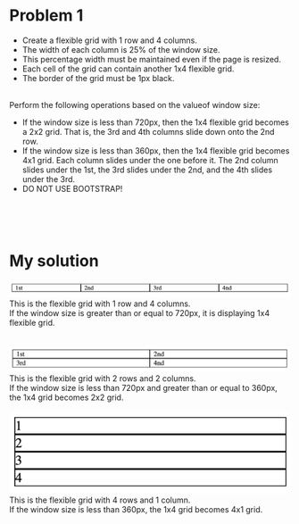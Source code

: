 # Problem 1

- Create a flexible grid with 1 row and 4 columns.
- The width of each column is 25% of the window size. 
- This percentage width must be maintained even if the page is resized.
- Each cell of the grid can contain another 1x4 flexible grid.
- The border of the grid must be 1px black.

</br>
Perform the following operations based on the valueof window size:

- If the window size is less than 720px, then the 1x4 flexible grid becomes a 2x2 grid. That is, the 3rd and 4th columns slide down onto the 2nd row.
- If the window size is less than 360px, then the 1x4 flexible grid becomes 4x1 grid. Each column slides under the one before it. The 2nd column slides under the 1st, the 3rd slides under the 2nd, and the 4th slides under the 3rd.
- DO NOT USE BOOTSTRAP!

</br></br></br>

# My solution
![Sketch](/images/1x4.png)
This is the flexible grid with 1 row and 4 columns.</br>
If the window size is greater than or equal to 720px, it is displaying 1x4 flexible grid.
</br></br></br>
![Sketch](/images/2x2.png)
This is the flexible grid with 2 rows and 2 columns.</br>
If the window size is less than 720px and greater than or equal to 360px, the 1x4 grid becomes 2x2 grid.
</br></br>
![Sketch](/images/4x1.png)
This is the flexible grid with 4 rows and 1 column.</br>
If the window size is less than 360px, the 1x4 grid becomes 4x1 grid.
